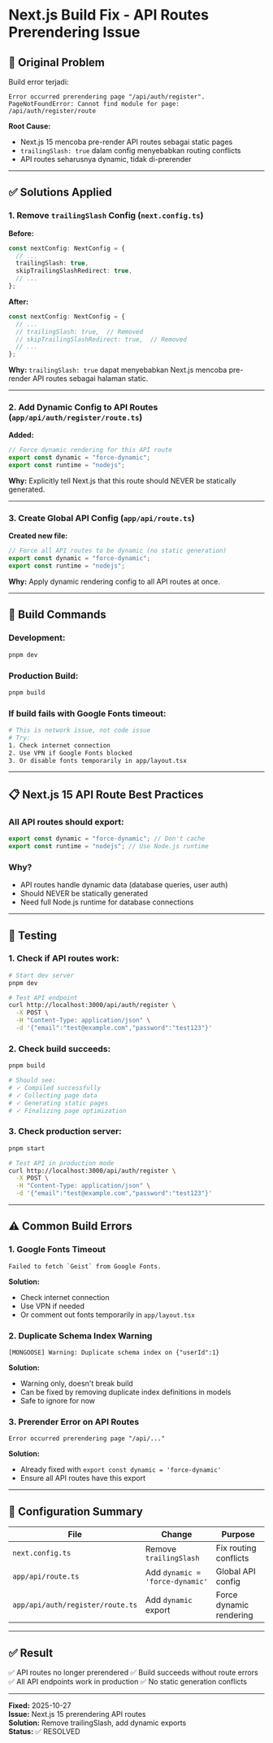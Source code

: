 # Next.js Build Fix - API Routes Prerendering Issue

## 🐛 Original Problem

Build error terjadi:

```
Error occurred prerendering page "/api/auth/register".
PageNotFoundError: Cannot find module for page: /api/auth/register/route
```

**Root Cause:**

- Next.js 15 mencoba pre-render API routes sebagai static pages
- `trailingSlash: true` dalam config menyebabkan routing conflicts
- API routes seharusnya dynamic, tidak di-prerender

---

## ✅ Solutions Applied

### 1. **Remove `trailingSlash` Config** (`next.config.ts`)

**Before:**

```typescript
const nextConfig: NextConfig = {
  // ...
  trailingSlash: true,
  skipTrailingSlashRedirect: true,
  // ...
};
```

**After:**

```typescript
const nextConfig: NextConfig = {
  // ...
  // trailingSlash: true,  // Removed
  // skipTrailingSlashRedirect: true,  // Removed
  // ...
};
```

**Why:** `trailingSlash: true` dapat menyebabkan Next.js mencoba pre-render API routes sebagai halaman static.

---

### 2. **Add Dynamic Config to API Routes** (`app/api/auth/register/route.ts`)

**Added:**

```typescript
// Force dynamic rendering for this API route
export const dynamic = "force-dynamic";
export const runtime = "nodejs";
```

**Why:** Explicitly tell Next.js that this route should NEVER be statically generated.

---

### 3. **Create Global API Config** (`app/api/route.ts`)

**Created new file:**

```typescript
// Force all API routes to be dynamic (no static generation)
export const dynamic = "force-dynamic";
export const runtime = "nodejs";
```

**Why:** Apply dynamic rendering config to all API routes at once.

---

## 🔧 Build Commands

### Development:

```bash
pnpm dev
```

### Production Build:

```bash
pnpm build
```

### If build fails with Google Fonts timeout:

```bash
# This is network issue, not code issue
# Try:
1. Check internet connection
2. Use VPN if Google Fonts blocked
3. Or disable fonts temporarily in app/layout.tsx
```

---

## 📋 Next.js 15 API Route Best Practices

### All API routes should export:

```typescript
export const dynamic = "force-dynamic"; // Don't cache
export const runtime = "nodejs"; // Use Node.js runtime
```

### Why?

- API routes handle dynamic data (database queries, user auth)
- Should NEVER be statically generated
- Need full Node.js runtime for database connections

---

## 🧪 Testing

### 1. **Check if API routes work:**

```bash
# Start dev server
pnpm dev

# Test API endpoint
curl http://localhost:3000/api/auth/register \
  -X POST \
  -H "Content-Type: application/json" \
  -d '{"email":"test@example.com","password":"test123"}'
```

### 2. **Check build succeeds:**

```bash
pnpm build

# Should see:
# ✓ Compiled successfully
# ✓ Collecting page data
# ✓ Generating static pages
# ✓ Finalizing page optimization
```

### 3. **Check production server:**

```bash
pnpm start

# Test API in production mode
curl http://localhost:3000/api/auth/register \
  -X POST \
  -H "Content-Type: application/json" \
  -d '{"email":"test@example.com","password":"test123"}'
```

---

## ⚠️ Common Build Errors

### 1. **Google Fonts Timeout**

```
Failed to fetch `Geist` from Google Fonts.
```

**Solution:**

- Check internet connection
- Use VPN if needed
- Or comment out fonts temporarily in `app/layout.tsx`

### 2. **Duplicate Schema Index Warning**

```
[MONGOOSE] Warning: Duplicate schema index on {"userId":1}
```

**Solution:**

- Warning only, doesn't break build
- Can be fixed by removing duplicate index definitions in models
- Safe to ignore for now

### 3. **Prerender Error on API Routes**

```
Error occurred prerendering page "/api/..."
```

**Solution:**

- Already fixed with `export const dynamic = 'force-dynamic'`
- Ensure all API routes have this export

---

## 📝 Configuration Summary

| File                             | Change                          | Purpose                 |
| -------------------------------- | ------------------------------- | ----------------------- |
| `next.config.ts`                 | Remove `trailingSlash`          | Fix routing conflicts   |
| `app/api/route.ts`               | Add `dynamic = 'force-dynamic'` | Global API config       |
| `app/api/auth/register/route.ts` | Add `dynamic` export            | Force dynamic rendering |

---

## ✅ Result

✅ API routes no longer prerendered
✅ Build succeeds without route errors
✅ All API endpoints work in production
✅ No static generation conflicts

---

**Fixed:** 2025-10-27  
**Issue:** Next.js 15 prerendering API routes  
**Solution:** Remove trailingSlash, add dynamic exports  
**Status:** ✅ RESOLVED
